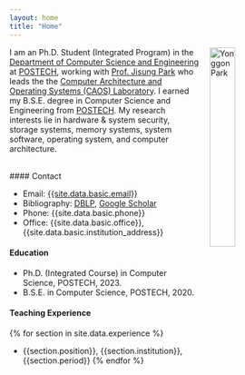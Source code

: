 ```yaml
---
layout: home
title: "Home"
---
```

<img align="right" style="width: 30%; padding-left: 3%;" src="{{ site.github.url }}/assets/img/ygpark.jpg" alt="Yonggon Park">

I am an Ph.D. Student (Integrated Program) in the [Department of Computer Science and Engineering](https://cse.postech.ac.kr) at [POSTECH](https://www.postech.ac.kr), working with [Prof. Jisung Park](https://jisung-park.github.io/) who leads the the [Computer Architecture and Operating Systems (CAOS) Laboratory](https://www.caos.postech.ac.kr/). I earned my B.S.E. degree in Computer Science and Engineering from [POSTECH](https://www.postech.ac.kr). My research interests lie in hardware & system security, storage systems, memory systems, system software, operating system, and computer architecture.

<br>
#### Contact

- Email: [{{site.data.basic.email}}](mailto:{{site.data.basic.email}})
- Bibliography: [DBLP](https://dblp.uni-trier.de/pid/123/2642-1.html), [Google Scholar](https://scholar.google.com/citations?user=1qw7AosAAAAJ&hl=en)
- Phone: {{site.data.basic.phone}}
- Office: {{site.data.basic.office}}, {{site.data.basic.institution_address}}

#### Education

- Ph.D. (Integrated Course) in Computer Science, POSTECH, 2023.
- B.S.E. in Computer Science, POSTECH, 2020.

#### Teaching Experience

{% for section in site.data.experience %} 
- {{section.position}}, {{section.institution}}, {{section.period}} {% endfor %}